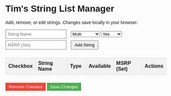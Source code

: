 <html lang="en">
<head>
  <meta charset="UTF-8">
  <meta name="viewport" content="width=device-width, initial-scale=1.0">
  <title>Tim's String List Manager</title>
  <style>
    body { font-family: Arial, sans-serif; margin: 20px; }
    table { border-collapse: collapse; width: 100%; margin-bottom: 20px; }
    th, td { border: 1px solid #ddd; padding: 8px; text-align: left; }
    th { background-color: #f2f2f2; cursor: pointer; }
    th:hover { background-color: #ddd; }
    form { margin-bottom: 20px; }
    input[type="text"] { margin-right: 10px; padding: 5px; }
    button { padding: 5px 10px; margin: 5px 0; }
    .remove-btn { background-color: #f44336; color: white; border: none; cursor: pointer; }
    .save-btn { background-color: #4CAF50; color: white; border: none; cursor: pointer; }
    .sort-arrow { margin-left: 5px; }
  </style>
</head>
<body>
  <h1>Tim's String List Manager</h1>
  <p>Add, remove, or edit strings. Changes save locally in your browser.</p>

  <form id="addForm">
    <input type="text" id="stringName" placeholder="String Name" required>
    <select id="type">
      <option value="Multi">Multi</option>
      <option value="Syn">Syn</option>
      <option value="Poly">Poly</option>
      <option value="Natural Gut">Natural Gut</option>
    </select>
    <select id="available">
      <option value="Yes">Yes</option>
      <option value="No">No</option>
      <option value="Limited">Limited</option>
    </select>
    <input type="text" id="msrp" placeholder="MSRP (Set)" required>
    <button type="submit">Add String</button>
  </form>

  <table id="stringTable">
    <thead>
      <tr>
        <th>Checkbox</th>
        <th onclick="sortTable(1)">String Name<span id="sortNameArrow" class="sort-arrow"></span></th>
        <th onclick="sortTable(2)">Type<span id="sortTypeArrow" class="sort-arrow"></span></th>
        <th>Available</th>
        <th>MSRP (Set)</th>
        <th>Actions</th>
      </tr>
    </thead>
    <tbody>
      <!-- Strings will be loaded here -->
    </tbody>
  </table>

  <button class="remove-btn" onclick="removeChecked()">Remove Checked</button>
  <button class="save-btn" onclick="saveChanges()">Save Changes</button>

  <script>
    let strings = JSON.parse(localStorage.getItem('timStringList')) || [
      { name: "Wilson NXT", type: "Multi", available: "Yes", msrp: "$19.95" },
      { name: "Tecnifibre NRG2", type: "Multi", available: "Yes", msrp: "$19.95" },
      { name: "Babolat Xcel", type: "Multi", available: "Yes", msrp: "$18.95" },
      { name: "Tecnifibre X-One Biphase", type: "Multi", available: "Yes", msrp: "$21.95" },
      { name: "Head Velocity MLT", type: "Multi", available: "Yes", msrp: "$11.95" },
      { name: "Wilson Sensation", type: "Multi", available: "Limited", msrp: "$9.95 (est.)" },
      { name: "Wilson Super Spin", type: "Multi", available: "No", msrp: "$10.00 (est.)" },
      { name: "Wilson Synthetic Gut Extreme", type: "Syn", available: "Yes", msrp: "$7.95" },
      { name: "Wilson Synthetic Gut Power", type: "Syn", available: "Yes", msrp: "$6.95" },
      { name: "Prince Synthetic Gut with Duraflex", type: "Syn", available: "Yes", msrp: "$7.95" },
      { name: "Head Synthetic Gut PPS", type: "Syn", available: "Yes", msrp: "$7.50" },
      { name: "Gamma Synthetic Gut", type: "Syn", available: "Yes", msrp: "$6.95" },
      { name: "Babolat Synthetic Gut", type: "Syn", available: "Yes", msrp: "$6.50" },
      { name: "Babolat N.Vy", type: "Syn", available: "Limited", msrp: "$7.95 (est.)" },
      { name: "Babolat SpiralTek", type: "Syn", available: "Yes", msrp: "$5.95" },
      { name: "Luxilon ALU Power", type: "Poly", available: "Yes", msrp: "$17.95" },
      { name: "Solinco Hyper-G", type: "Poly", available: "Yes", msrp: "$11.95" },
      { name: "Babolat RPM Blast", type: "Poly", available: "Yes", msrp: "$17.95" },
      { name: "Solinco Tour Bite", type: "Poly", available: "Yes", msrp: "$11.95" },
      { name: "Head Lynx Edge", type: "Poly", available: "Yes", msrp: "$11.95" },
      { name: "Head Sonic Pro", type: "Poly", available: "Yes", msrp: "$10.95" },
      { name: "Yonex Poly Tour Pro", type: "Poly", available: "Yes", msrp: "$12.95" },
      { name: "Tecnifibre Black Code", type: "Poly", available: "Yes", msrp: "$12.95" },
      { name: "Luxilon ALU Power Soft", type: "Poly", available: "Yes", msrp: "$17.95" },
      { name: "Wilson PolyLast", type: "Poly", available: "No", msrp: "$8.00 (est.)" },
      { name: "Babolat Pro Hurricane", type: "Poly", available: "Yes", msrp: "$9.95" },
      { name: "Babolat VS Touch", type: "Natural Gut", available: "Yes", msrp: "$45.95" },
      { name: "Natural Gut (Other Brands)", type: "Natural Gut", available: "Yes", msrp: "$42.00 (avg.)" }
    ];

    let sortDirection = { 1: 'asc', 2: 'asc' }; // Column 1 (Name), Column 2 (Type)

    function renderTable() {
      const tbody = document.querySelector('#stringTable tbody');
      tbody.innerHTML = '';
      strings.forEach((str, index) => {
        const tr = document.createElement('tr');
        tr.innerHTML = `
          <td><input type="checkbox" class="checkbox" data-index="${index}"></td>
          <td contenteditable="true" data-field="name">${str.name}</td>
          <td contenteditable="true" data-field="type">${str.type}</td>
          <td contenteditable="true" data-field="available">${str.available}</td>
          <td contenteditable="true" data-field="msrp">${str.msrp}</td>
          <td><button onclick="deleteRow(${index})">Delete</button></td>
        `;
        tbody.appendChild(tr);
      });
      updateSortArrows();
    }

    function sortTable(columnIndex) {
      const direction = sortDirection[columnIndex] === 'asc' ? 'desc' : 'asc';
      sortDirection[columnIndex] = direction;

      strings.sort((a, b) => {
        const valueA = columnIndex === 1 ? a.name.toLowerCase() : a.type.toLowerCase();
        const valueB = columnIndex === 1 ? b.name.toLowerCase() : b.type.toLowerCase();
        if (direction === 'asc') {
          return valueA.localeCompare(valueB);
        } else {
          return valueB.localeCompare(valueA);
        }
      });

      localStorage.setItem('timStringList', JSON.stringify(strings));
      renderTable();
    }

    function updateSortArrows() {
      const nameArrow = document.getElementById('sortNameArrow');
      const typeArrow = document.getElementById('sortTypeArrow');
      nameArrow.textContent = sortDirection[1] === 'asc' ? ' ↑' : ' ↓';
      typeArrow.textContent = sortDirection[2] === 'asc' ? ' ↑' : ' ↓';
    }

    function addString(e) {
      e.preventDefault();
      const newString = {
        name: document.getElementById('stringName').value,
        type: document.getElementById('type').value,
        available: document.getElementById('available').value,
        msrp: document.getElementById('msrp').value
      };
      strings.push(newString);
      localStorage.setItem('timStringList', JSON.stringify(strings));
      renderTable();
      addForm.reset();
    }

    function removeChecked() {
      const checkboxes = document.querySelectorAll('.checkbox:checked');
      const indices = Array.from(checkboxes).map(cb => parseInt(cb.dataset.index)).sort((a, b) => b - a);
      indices.forEach(index => strings.splice(index, 1));
      localStorage.setItem('timStringList', JSON.stringify(strings));
      renderTable();
    }

    function deleteRow(index) {
      strings.splice(index, 1);
      localStorage.setItem('timStringList', JSON.stringify(strings));
      renderTable();
    }

    function saveChanges() {
      const rows = document.querySelectorAll('#stringTable tbody tr');
      rows.forEach((row, index) => {
        const fields = row.querySelectorAll('[data-field]');
        fields.forEach(field => {
          strings[index][field.dataset.field] = field.textContent.trim();
        });
      });
      localStorage.setItem('timStringList', JSON.stringify(strings));
      alert('Changes saved!');
    }

    const addForm = document.getElementById('addForm');
    addForm.addEventListener('submit', addString);

    renderTable();
  </script>
</body>
</html>
